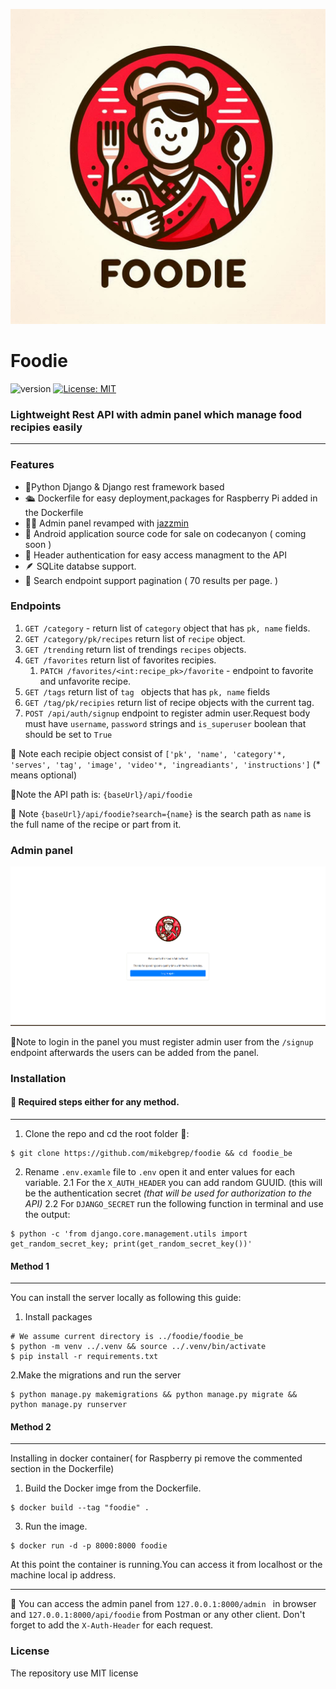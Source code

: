 ![Logo](https://github.com/mikebgrep/foodie/blob/master/git_assets/logo.jpeg)

# Foodie
![version](https://img.shields.io/badge/version-1.0.0-green) [![License: MIT](https://img.shields.io/badge/License-MIT-yellow.svg)](https://opensource.org/licenses/MIT) 

###  Lightweight Rest API with admin panel which manage food recipies easily 
--- 
### Features 
   - 🐍Python Django & Django rest framework based
   - 🛳 Dockerfile for easy deployment,packages for Raspberry Pi added in the Dockerfile
   - 👨‍🍳 Admin panel revamped with [jazzmin](https://github.com/farridav/django-jazzmin)
   - 🤖 Android application source code for sale on codecanyon ( coming soon )
   - 🔐 Header authentication for easy access managment to the API
   - 🪶 SQLite databse support.
   - 🔎 Search endpoint support pagination ( 70 results per page. )

### Endpoints 
1. ```GET /category``` - return list of ```category``` object that has ```pk, name``` fields.
2. ```GET /category/pk/recipes```  return list of ```recipe``` object.
3. ```GET /trending``` return list of trendings ```recipes``` objects.
4. ```GET /favorites``` return list of favorites recipies.
   1. ```PATCH /favorites/<int:recipe_pk>/favorite``` - endpoint to favorite and unfavorite recipe.
5. ```GET /tags``` return list of ```tag ``` objects that has ```pk, name``` fields
6. ```GET /tag/pk/recipies``` return list of recipe objects with the current tag.
7. ```POST /api/auth/signup``` endpoint to register admin user.Request body must have  ```username```, ```password``` strings and ```is_superuser``` boolean that should be set to ```True```

📝 Note each recipie object consist of ```['pk', 'name', 'category'*, 'serves', 'tag', 'image', 'video'*, 'ingreadiants', 'instructions']``` (* means optional)

📝Note the API path is: ```{baseUrl}/api/foodie```

📝 Note ```{baseUrl}/api/foodie?search={name}``` is the search path as ```name``` is the full name of the recipe or part from it.

### Admin panel 
![admin](https://github.com/mikebgrep/foodie/blob/master/git_assets/foodie-admin.gif)

📝Note to login in the panel you must register admin user from the ```/signup``` endpoint afterwards the users can be added from the panel.

### Installation

#### 📝 Required steps either for any method. 
---
1. Clone the repo and cd the root folder 📂:
```
$ git clone https://github.com/mikebgrep/foodie && cd foodie_be
```
2. Rename ```.env.examle``` file to ```.env``` open it and enter values for each variable.
    2.1 For the ```X_AUTH_HEADER``` you can add random GUUID. (this will be the authentication secret *(that will be used for authorization to the API)*
    2.2 For ```DJANGO_SECRET``` run the following function in terminal and use the output:
```
$ python -c 'from django.core.management.utils import get_random_secret_key; print(get_random_secret_key())'
```
#### Method 1 
---
You can install the server locally as following this guide:
1. Install packages
```
# We assume current directory is ../foodie/foodie_be
$ python -m venv ../.venv && source ../.venv/bin/activate
$ pip install -r requirements.txt
```
2.Make the migrations and run the server 
```
$ python manage.py makemigrations && python manage.py migrate && python manage.py runserver
```

#### Method 2
---
Installing in docker container( for Raspberry pi remove the commented section in the Dockerfile)

1. Build the Docker imge  from the Dockerfile.
```
$ docker build --tag "foodie" . 
```
3. Run the image.
```
$ docker run -d -p 8000:8000 foodie
```
 At this point the container is running.You can access it from localhost or the machine local ip address.

---
📝 You can access the admin panel from ```127.0.0.1:8000/admin ``` in browser and ```127.0.0.1:8000/api/foodie``` from Postman or any other client.
Don't forget to add the ```X-Auth-Header``` for each request.

### License
The repository use MIT license
